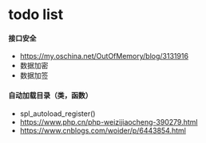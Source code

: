 # todo list

#### 接口安全
* https://my.oschina.net/OutOfMemory/blog/3131916
* 数据加密
* 数据加签

#### 自动加载目录（类，函数）
* spl_autoload_register()
* https://www.php.cn/php-weizijiaocheng-390279.html
* https://www.cnblogs.com/woider/p/6443854.html
